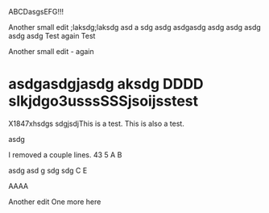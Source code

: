 ABCDasgsEFG!!!

Another small edit
;laksdg;laksdg
asd
a
sdg
asdg
asdgasdg
asdg
asdg
asdg
asdg
asdg
Test again
Test

Another small edit - again

asdgasdgjasdg
 aksdg
DDDD
slkjdgo3usssSSSjsoijsstest
====
X1847xhsdgs
sdgjsdjThis is a test.
This is also a test.


asdg

I removed a couple lines.
43
5
A
B

asdg
asd
g
sdg
sdg
C
E

AAAA

Another edit
One more here
